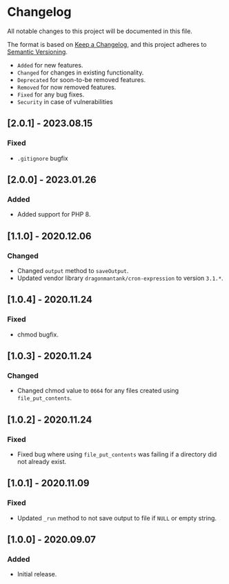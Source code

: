 # Changelog

All notable changes to this project will be documented in this file.

The format is based on [Keep a Changelog](https://keepachangelog.com/en/1.0.0/),
and this project adheres to [Semantic Versioning](https://semver.org/spec/v2.0.0.html).

- `Added` for new features.
- `Changed` for changes in existing functionality.
- `Deprecated` for soon-to-be removed features.
- `Removed` for now removed features.
- `Fixed` for any bug fixes.
- `Security` in case of vulnerabilities

## [2.0.1] - 2023.08.15

### Fixed

- `.gitignore` bugfix

## [2.0.0] - 2023.01.26

### Added

- Added support for PHP 8.

## [1.1.0] - 2020.12.06

### Changed

- Changed `output` method to `saveOutput`.
- Updated vendor library `dragonmantank/cron-expression` to version `3.1.*`.

## [1.0.4] - 2020.11.24

### Fixed

- chmod bugfix.

## [1.0.3] - 2020.11.24

### Changed

- Changed chmod value to `0664` for any files created using `file_put_contents`.

## [1.0.2] - 2020.11.24

### Fixed

- Fixed bug where using `file_put_contents` was failing if a directory did not already exist.

## [1.0.1] - 2020.11.09

### Fixed

- Updated `_run` method to not save output to file if `NULL` or empty string.

## [1.0.0] - 2020.09.07

### Added

- Initial release.